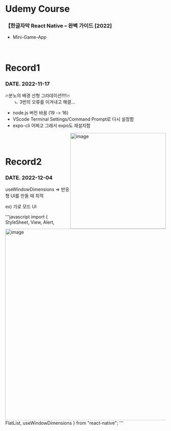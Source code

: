 # Udemy Course
### 【한글자막 React Native – 완벽 가이드 [2022]

- Mini-Game-App
<br>

# Record1
### DATE. 2022-11-17
🔥분노의 배경 선형 그라데이션!!!!🔥
<br>
　　ㄴ 3번의 오류를 이겨내고 해결...
<br>
- node.js 버전 바꿈 (19 -> 16) <br>
- VScode Terminal Settings/Command Prompt로 다시 설정함 <br>
- expo-cli 어쩌고 그래서 expo도 재설치함 <br>

<img width="300" alt="image" align="right" src="https://user-images.githubusercontent.com/59243729/202198956-4fda4f3c-7190-442f-ac35-d48a01dca0d0.png">
<img width="600" alt="image" align="left" src="https://user-images.githubusercontent.com/59243729/202198177-ef648e8c-d9db-433b-90ee-89e023152d11.png">

<br>
<br>

# Record2
### DATE. 2022-12-04
useWindowDimensions => 반응형 UI를 만들 때 최적

ex) 가로 모드 UI

'''javascript
import { StyleSheet, View, Alert, FlatList, useWindowDimensions } from "react-native";
'''
